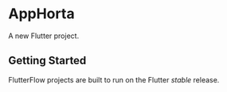 # AppHorta

A new Flutter project.

## Getting Started

FlutterFlow projects are built to run on the Flutter _stable_ release.
